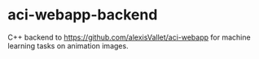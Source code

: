 aci-webapp-backend
==================

C++ backend to https://github.com/alexisVallet/aci-webapp for machine learning tasks on animation images.

